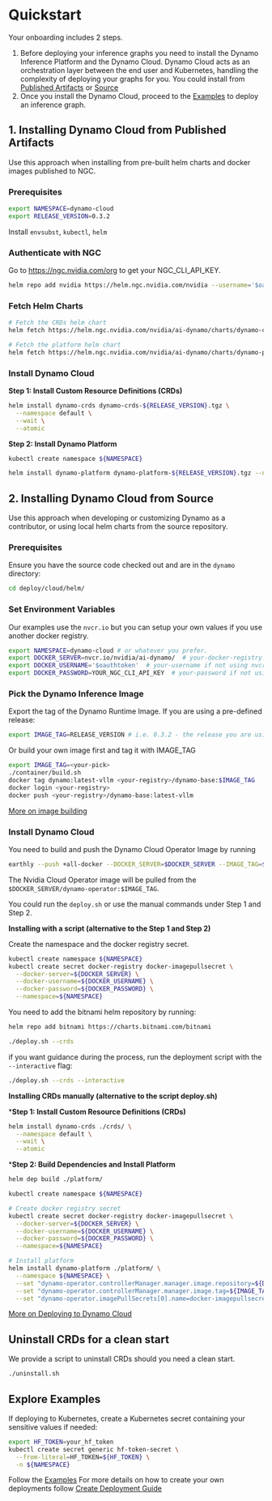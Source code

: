 # Quickstart

Your onboarding includes 2 steps.
1. Before deploying your inference graphs you need to install the Dynamo Inference Platform and the Dynamo Cloud.
Dynamo Cloud acts as an orchestration layer between the end user and Kubernetes, handling the complexity of deploying your graphs for you.
You could install from [Published Artifacts](#1-installing-dynamo-cloud-from-published-artifacts) or [Source](#2-installing-dynamo-cloud-from-source)
2. Once you install the Dynamo Cloud, proceed to the [Examples](../../examples/README.md) to deploy an inference graph.

## 1. Installing Dynamo Cloud from Published Artifacts

Use this approach when installing from pre-built helm charts and docker images published to NGC.

### Prerequisites

```bash
export NAMESPACE=dynamo-cloud
export RELEASE_VERSION=0.3.2
```

Install `envsubst`, `kubectl`, `helm`

### Authenticate with NGC

Go to  https://ngc.nvidia.com/org to get your NGC_CLI_API_KEY.

```bash
helm repo add nvidia https://helm.ngc.nvidia.com/nvidia --username='$oauthtoken' --password=<YOUR_NGC_CLI_API_KEY>
```

### Fetch Helm Charts

```bash
# Fetch the CRDs helm chart
helm fetch https://helm.ngc.nvidia.com/nvidia/ai-dynamo/charts/dynamo-crds-${RELEASE_VERSION}.tgz

# Fetch the platform helm chart
helm fetch https://helm.ngc.nvidia.com/nvidia/ai-dynamo/charts/dynamo-platform-${RELEASE_VERSION}.tgz
```

### Install Dynamo Cloud

**Step 1: Install Custom Resource Definitions (CRDs)**

```bash
helm install dynamo-crds dynamo-crds-${RELEASE_VERSION}.tgz \
  --namespace default \
  --wait \
  --atomic
```

**Step 2: Install Dynamo Platform**

```bash
kubectl create namespace ${NAMESPACE}

helm install dynamo-platform dynamo-platform-${RELEASE_VERSION}.tgz --namespace ${NAMESPACE}
```

## 2. Installing Dynamo Cloud from Source

Use this approach when developing or customizing Dynamo as a contributor, or using local helm charts from the source repository.

### Prerequisites

Ensure you have the source code checked out and are in the `dynamo` directory:

```bash
cd deploy/cloud/helm/
```

### Set Environment Variables

Our examples use the `nvcr.io` but you can setup your own values if you use another docker registry.

```bash
export NAMESPACE=dynamo-cloud # or whatever you prefer.
export DOCKER_SERVER=nvcr.io/nvidia/ai-dynamo/  # your-docker-registry.com
export DOCKER_USERNAME='$oauthtoken'  # your-username if not using nvcr.io
export DOCKER_PASSWORD=YOUR_NGC_CLI_API_KEY  # your-password if not using nvcr.io
```

### Pick the Dynamo Inference Image

Export the tag of the Dynamo Runtime Image.
If you are using a pre-defined release:

```bash
export IMAGE_TAG=RELEASE_VERSION # i.e. 0.3.2 - the release you are using
```

Or build your own image first and tag it with IMAGE_TAG

```bash
export IMAGE_TAG=<your-pick>
./container/build.sh
docker tag dynamo:latest-vllm <your-registry>/dynamo-base:$IMAGE_TAG
docker login <your-registry>
docker push <your-registry>/dynamo-base:latest-vllm
```

[More on image building](../../../../README.md)


### Install Dynamo Cloud

You need to build and push the Dynamo Cloud Operator Image by running

```bash
earthly --push +all-docker --DOCKER_SERVER=$DOCKER_SERVER --IMAGE_TAG=$IMAGE_TAG
```

The  Nvidia Cloud Operator image will be pulled from the `$DOCKER_SERVER/dynamo-operator:$IMAGE_TAG`.

You could run the `deploy.sh` or use the manual commands under Step 1 and Step 2.

**Installing with a script (alternative to the Step 1 and Step 2)**

Create the namespace and the docker registry secret.

```bash
kubectl create namespace ${NAMESPACE}
kubectl create secret docker-registry docker-imagepullsecret \
  --docker-server=${DOCKER_SERVER} \
  --docker-username=${DOCKER_USERNAME} \
  --docker-password=${DOCKER_PASSWORD} \
  --namespace=${NAMESPACE}
```

You need to add the bitnami helm repository by running:

```bash
helm repo add bitnami https://charts.bitnami.com/bitnami
```

```bash
./deploy.sh --crds
```

if you want guidance during the process, run the deployment script with the `--interactive` flag:

```bash
./deploy.sh --crds --interactive
```

**Installing CRDs manually  (alternative to the script deploy.sh)**

***Step 1: Install Custom Resource Definitions (CRDs)**

```bash
helm install dynamo-crds ./crds/ \
  --namespace default \
  --wait \
  --atomic
```

***Step 2: Build Dependencies and Install Platform**

```bash
helm dep build ./platform/

kubectl create namespace ${NAMESPACE}

# Create docker registry secret
kubectl create secret docker-registry docker-imagepullsecret \
  --docker-server=${DOCKER_SERVER} \
  --docker-username=${DOCKER_USERNAME} \
  --docker-password=${DOCKER_PASSWORD} \
  --namespace=${NAMESPACE}

# Install platform
helm install dynamo-platform ./platform/ \
  --namespace ${NAMESPACE} \
  --set "dynamo-operator.controllerManager.manager.image.repository=${DOCKER_SERVER}/dynamo-operator" \
  --set "dynamo-operator.controllerManager.manager.image.tag=${IMAGE_TAG}" \
  --set "dynamo-operator.imagePullSecrets[0].name=docker-imagepullsecret"
```

[More on Deploying to Dynamo Cloud](./dynamo_cloud.md)

## Uninstall CRDs for a clean start

We provide a script to uninstall CRDs should you need a clean start.

```bash
./uninstall.sh
```

## Explore Examples

If deploying to Kubernetes, create a Kubernetes secret containing your sensitive values if needed:

```bash
export HF_TOKEN=your_hf_token
kubectl create secret generic hf-token-secret \
  --from-literal=HF_TOKEN=${HF_TOKEN} \
  -n ${NAMESPACE}
```

Follow the [Examples](../../examples/README.md)
For more details on how to create your own deployments follow [Create Deployment Guide](create_deployment.md)
